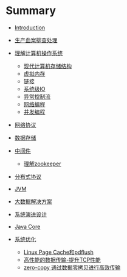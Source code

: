 # Summary

* [Introduction](README.md)
* [生产血案排查处理]()
* [理解计算机操作系统](computer/computer.md)
  * [现代计算机存储结构](computer/storeStructure.md)
  * [虚拟内存](computer/virtualMemory.md)
  * [链接](computer/link.md)
  * [系统级IO](computer/systemIO.md)
  * [异常控制流](computer/exceptionControl.md)
  * [网络编程]()
  * [并发编程]()
* [网络协议]()
* [数据存储]()
* [中间件]()
  * [理解zookeeper]()
* [分布式协议]()
* [JVM]()
* [大数据解决方案]()
* [系统演进设计]()
* [Java Core]()

* [系统优化](systemoptimization/systemoptimization.md)
  * [Linux Page Cache和pdflush](systemoptimization/pageCacheAndPdflush.md)
  * [高性能的数据传输-提升TCP性能](systemoptimization/TCPPerformance.md)
  * [zero-copy 通过数据零拷贝进行高效传输](systemoptimization/zeroCopy.md)

